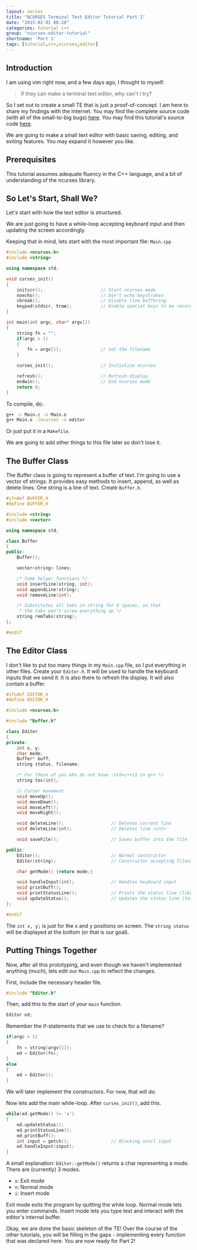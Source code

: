 ```yaml
---
layout: series
title: "NCURSES Terminal Text Editor Tutorial Part 1"
date: "2015-02-01 08:28"
categories: tutorial c++
group: "ncurses-editor-tutorial"
shortname: 'Part 1'
tags: [tutorial,c++,ncurses,editor]
---
```



Introduction
------------

I am using vim right now, and a few days ago, I thought to myself:

> If they can make a terminal text editor, why can't I try?

So I set out to create a small TE that is just a proof-of-concept. I am here to share my findings with the Internet. You may find
the complete source code (with all of the small-to-big bugs) [here][1]. You may find this tutorial's source code [here][2].

We are going to make a small text editor with basic saving, editing, and exiting features. You may expand it however you like.


Prerequisites
-------------

This tutorial assumes adequate fluency in the C++ language, and a bit of understanding of the ncurses library.


So Let's Start, Shall We?
-------------------------

Let's start with how the text editor is structured.

We are just going to have a while-loop accepting keyboard input and then updating the screen accordingly.

Keeping that in mind, lets start with the most important file: `Main.cpp`

~~~ cpp
#include <ncurses.h>
#include <string>

using namespace std;

void curses_init()
{
    initscr();                      // Start ncurses mode
    noecho();                       // Don't echo keystrokes
    cbreak();                       // Disable line buffering
    keypad(stdscr, true);           // Enable special keys to be recorded
}

int main(int argc, char* argv[])
{
    string fn = "";
    if(argc > 1)
    {
        fn = argv[1];               // Set the filename
    }

    curses_init();                  // Initialize ncurses

    refresh();                      // Refresh display
    endwin();                       // End ncurses mode
    return 0;
}
~~~

To compile, do:

~~~ sh
g++ -c Main.c -o Main.o
g++ Main.o -lncurses -o editor
~~~

Or just put it in a `Makefile`.

We are going to add other things to this file later so don't lose it.


The Buffer Class
----------------

The Buffer class is going to represent a buffer of text. I'm going to use a vector of strings. It provides easy methods to insert,
append, as well as delete lines. One string is a line of text. Create `Buffer.h`.

~~~ cpp
#ifndef BUFFER_H
#define BUFFER_H

#include <string>
#include <vector>

using namespace std;

class Buffer
{
public:
    Buffer();

    vector<string> lines;

    /* Some helper functions */
    void insertLine(string, int);
    void appendLine(string);
    void removeLine(int);

    /* Substitutes all tabs in string for 4 spaces, so that
     * the tabs won't screw everything up */
    string remTabs(string);
};

#endif
~~~


The Editor Class
----------------

I don't like to put too many things in my `Main.cpp` file, so I put everything in other files. Create your `Editor.h`. It will be used to
handle the keyboard inputs that we send it. It is also there to refresh the display. It will also contain a buffer.

~~~ cpp
#ifndef EDITOR_H
#define EDITOR_H

#include <ncurses.h>

#include "Buffer.h"

class Editor
{
private:
    int x, y;
    char mode;
    Buffer* buff;
    string status, filename;

    /* For those of you who do not have -std=c++11 in g++ */
    string tos(int);

    // Cursor movement
    void moveUp();
    void moveDown();
    void moveLeft();
    void moveRight();

    void deleteLine();                  // Deletes current line
    void deleteLine(int);               // Deletes line <int>

    void saveFile();                    // Saves buffer into the file

public:
    Editor();                           // Normal constructor
    Editor(string);                     // Constructor accepting filename

    char getMode() {return mode;}

    void handleInput(int);              // Handles keyboard input
    void printBuff();
    void printStatusLine();             // Prints the status line (like vim!!!)
    void updateStatus();                // Updates the status line (text, not display)
};

#endif
~~~

The `int x, y;` is just for the x and y positions on screen. The `string status` will be displayed at the bottom (or that is our
goal).


Putting Things Together
-----------------------

Now, after all this prototyping, and even though we haven't implemented anything (much), lets edit our `Main.cpp` to reflect the
changes.

First, include the necessary header file.

~~~ cpp
#include "Editor.h"
~~~

Then, add this to the start of your `main` function.

~~~ cpp
Editor ed;
~~~

Remember the if-statements that we use to check for a filename?

~~~ cpp
if(argc > 1)
{
    fn = string(argv[1]);
    ed = Editor(fn);
}
else
{
    ed = Editor();
}
~~~

We will later implement the constructors. For now, that will do.

Now lets add the main while-loop. After `curses_init()`, add this.

~~~ cpp
while(ed.getMode() != 'x')
{
    ed.updateStatus();
    ed.printStatusLine();
    ed.printBuff();
    int input = getch();                // Blocking until input
    ed.handleInput(input);
}
~~~

A small explanation: `Editor::getMode()` returns a char representing a mode. There are (currently) 3 modes.

- `x`: Exit mode
- `n`: Normal mode
- `i`: Insert mode

Exit mode exits the program by quitting the while loop. Normal mode lets you enter commands. Insert mode lets you type text and
interact with the editor's internal buffer.

Okay, we are done the basic skeleton of the TE! Over the course of the other tutorials, you will be filling in the gaps -
implementing every function that was declared here. You are now ready for Part 2!

[1]: https://github.com/cheukyin699/ceditor-test/
[2]: /res/tutorials/ncurses-ced-tut.tar.gz
